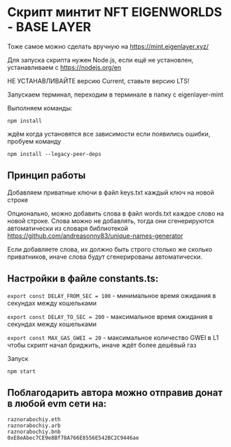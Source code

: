 # Скрипт минтит NFT EIGENWORLDS - BASE LAYER

Тоже самое можно сделать вручную на https://mint.eigenlayer.xyz/

Для запуска скрипта нужен Node.js, если ещё не установлен, устанавливаем с
https://nodejs.org/en

НЕ УСТАНАВЛИВАЙТЕ версию Current, ставьте версию LTS!

Запускаем терминал, переходим в терминале в папку с eigenlayer-mint

Выполняем команды:

```
npm install
```

ждём когда установятся все зависимости если появились ошибки, пробуем команду

```
npm install --legacy-peer-deps
```

## Принцип работы

Добавляем приватные ключи в файл keys.txt каждый ключ на новой строке

Опционально, можно добавить слова в файл words.txt каждое слово на новой строке.
Слова можно не добавлять, тогда они сгенерируются автоматически из словаря
библиотекой https://github.com/andreasonny83/unique-names-generator

Если добавляете слова, их должно быть строго столько же сколько приватников,
иначе слова будут сгенерированы автоматически.

## Настройки в файле constants.ts:

`export const DELAY_FROM_SEC = 100` - минимальное время ожидания в секундах
между кошельками

`export const DELAY_TO_SEC = 200` - максимальное время ожидания в секундах между
кошельками

`export const MAX_GAS_GWEI = 20` - максимальное количество GWEI в L1 чтобы
скрипт начал бриджить, иначе ждёт более дешёвый газ

Запуск

```
npm start
```

## Поблагодарить автора можно отправив донат в любой evm сети на:

```
raznorabochiy.eth
raznorabochiy.arb
raznorabochiy.bnb
0xE8eAbec7CE9e8Bf78A766E8556E542BC2C9446ae
```
